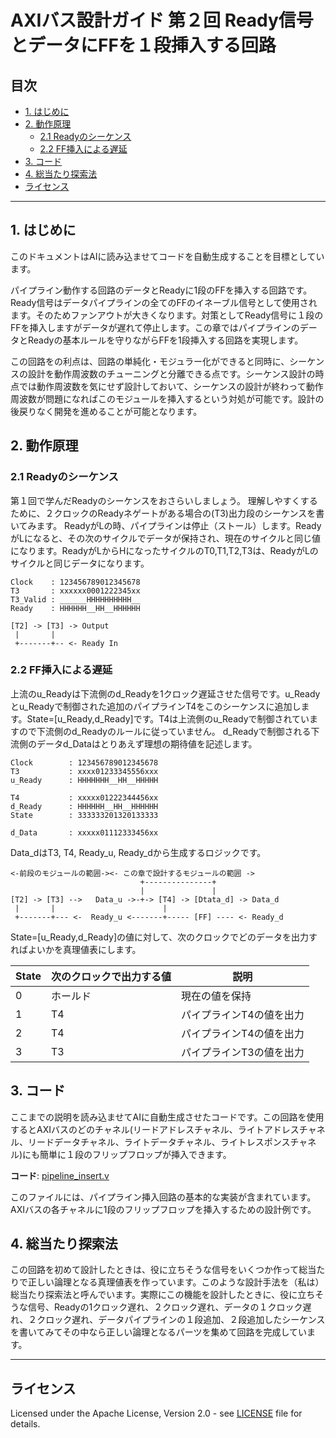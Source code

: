 # AXIバス設計ガイド 第２回 Ready信号とデータにFFを１段挿入する回路

## 目次

  - [1. はじめに](#1-はじめに)
  - [2. 動作原理](#2-動作原理)
    - [2.1 Readyのシーケンス](#21-readyのシーケンス)
    - [2.2 FF挿入による遅延](#22-ff挿入による遅延)
  - [3. コード](#3-コード)
  - [4. 総当たり探索法](#4-総当たり探索法)
  - [ライセンス](#ライセンス)

---

## 1. はじめに

このドキュメントはAIに読み込ませてコードを自動生成することを目標としています。

パイプライン動作する回路のデータとReadyに1段のFFを挿入する回路です。Ready信号はデータパイプラインの全てのFFのイネーブル信号として使用されます。そのためファンアウトが大きくなります。対策としてReady信号に１段のFFを挿入しますがデータが遅れて停止します。この章ではパイプラインのデータとReadyの基本ルールを守りながらFFを1段挿入する回路を実現します。

この回路をの利点は、回路の単純化・モジュラー化ができると同時に、シーケンスの設計を動作周波数のチューニングと分離できる点です。シーケンス設計の時点では動作周波数を気にせず設計しておいて、シーケンスの設計が終わって動作周波数が問題になればこのモジュールを挿入するという対処が可能です。設計の後戻りなく開発を進めることが可能となります。

## 2. 動作原理

### 2.1 Readyのシーケンス

第１回で学んだReadyのシーケンスをおさらいしましょう。
理解しやすくするために、２クロックのReadyネゲートがある場合の(T3)出力段のシーケンスを書いてみます。
ReadyがLの時、パイプラインは停止（ストール）します。ReadyがLになると、その次のサイクルでデータが保持され、現在のサイクルと同じ値になります。ReadyがLからHになったサイクルのT0,T1,T2,T3は、ReadyがLのサイクルと同じデータになります。

```
Clock    : 123456789012345678
T3       : xxxxxx0001222345xx
T3_Valid : ______HHHHHHHHHH__
Ready    : HHHHHH__HH__HHHHHH
```
```
[T2] -> [T3] -> Output
 |       |
 +-------+-- <- Ready In
```
### 2.2 FF挿入による遅延

上流のu_Readyは下流側のd_Readyを1クロック遅延させた信号です。u_Readyとu_Readyで制御された追加のパイプラインT4をこのシーケンスに追加します。State=[u_Ready,d_Ready]です。T4は上流側のu_Readyで制御されていますので下流側のd_Readyのルールに従っていません。
d_Readyで制御される下流側のデータd_Dataはとりあえず理想の期待値を記述します。

```
Clock        : 123456789012345678
T3           : xxxx01233345556xxx
u_Ready      : HHHHHHH__HH__HHHHH

T4           : xxxxx01222344456xx
d_Ready      : HHHHHH__HH__HHHHHH
State        : 333333201320133333

d_Data       : xxxxx01112333456xx
```

Data_dはT3, T4, Ready_u, Ready_dから生成するロジックです。
```
<-前段のモジュールの範囲-><- この章で設計するモジュールの範囲 ->
                             +---------------+
                             |               | 
[T2] -> [T3] -->   Data_u ->-+-> [T4] -> [Dtata_d] -> Data_d
 |       |                        |
 +-------+--- <-  Ready_u <-------+----- [FF] ---- <- Ready_d
```

State=[u_Ready,d_Ready]の値に対して、次のクロックでどのデータを出力すればよいかを真理値表にします。

| State | 次のクロックで出力する値 | 説明 |
|-------|------------------------|------|
| 0 | ホールド | 現在の値を保持 |
| 1 | T4 | パイプラインT4の値を出力 |
| 2 | T4 | パイプラインT4の値を出力 |
| 3 | T3 | パイプラインT3の値を出力 |

## 3. コード

ここまでの説明を読み込ませてAIに自動生成させたコードです。この回路を使用するとAXIバスのどのチャネル(リードアドレスチャネル、ライトアドレスチャネル、リードデータチャネル、ライトデータチャネル、ライトレスポンスチャネル)にも簡単に１段のフリップフロップが挿入できます。

**コード**: [pipeline_insert.v](https://github.com/hwengjp/axi_pipeline_design_guide/blob/main/part02_pipeline_insert/pipeline_insert.v)

このファイルには、パイプライン挿入回路の基本的な実装が含まれています。AXIバスの各チャネルに1段のフリップフロップを挿入するための設計例です。

## 4. 総当たり探索法

この回路を初めて設計したときは、役に立ちそうな信号をいくつか作って総当たりで正しい論理となる真理値表を作っています。このような設計手法を（私は）総当たり探索法と呼んでいます。実際にこの機能を設計したときに、役に立ちそうな信号、Readyの1クロック遅れ、２クロック遅れ、データの１クロック遅れ、２クロック遅れ、データパイプラインの１段追加、２段追加したシーケンスを書いてみてその中なら正しい論理となるパーツを集めて回路を完成しています。

---

## ライセンス

Licensed under the Apache License, Version 2.0 - see [LICENSE](https://www.apache.org/licenses/LICENSE-2.0) file for details.


